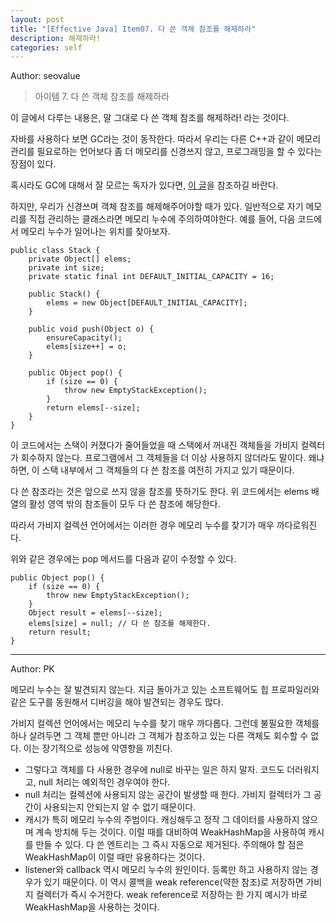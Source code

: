 ```yaml
---
layout: post
title: "[Effective Java] Item07. 다 쓴 객체 참조를 해제하라"
description: 해제하라!
categories: self
---
```


Author: seovalue

> 아이템 7. 다 쓴 객체 참조를 해제하라

이 글에서 다루는 내용은, 말 그대로 다 쓴 객체 참조를 해제하라! 라는 것이다.

자바를 사용하다 보면 GC라는 것이 동작한다. 따라서 우리는 다른 C++과 같이 메모리 관리를 필요로하는 언어보다 좀 더 메모리를 신경쓰지 않고, 프로그래밍을 할 수 있다는 장점이 있다.

혹시라도 GC에 대해서 잘 모르는 독자가 있다면, [이 글](https://joanne.tistory.com/267)을 참조하길 바란다.

하지만, 우리가 신경쓰며 객체 참조를 해제해주어야할 때가 있다. 일반적으로 자기 메모리를 직접 관리하는 클래스라면 메모리 누수에 주의하여야한다. 예를 들어, 다음 코드에서 메모리 누수가 일어나는 위치를 찾아보자.

```
public class Stack {
    private Object[] elems;
    private int size;
    private static final int DEFAULT_INITIAL_CAPACITY = 16;
    
    public Stack() {
        elems = new Object[DEFAULT_INITIAL_CAPACITY];
    }
    
    public void push(Object o) {
        ensureCapacity();
        elems[size++] = o;
    }
    
    public Object pop() {
        if (size == 0) {
            throw new EmptyStackException();
        }
        return elems[--size];
    }
}
```

이 코드에서는 스택이 커졌다가 줄어들었을 때 스택에서 꺼내진 객체들을 가비지 컬렉터가 회수하지 않는다. 프로그램에서 그 객체들을 더 이상 사용하지 않더라도 말이다. 왜냐하면, 이 스택 내부에서 그 객체들의 다 쓴 참조를 여전히 가지고 있기 때문이다.

다 쓴 참조라는 것은 앞으로 쓰지 않을 참조를 뜻하기도 한다. 위 코드에서는 elems 배열의 활성 영역 밖의 참조들이 모두 다 쓴 참조에 해당한다.

따라서 가비지 컬렉션 언어에서는 이러한 경우 메모리 누수를 찾기가 매우 까다로워진다.

위와 같은 경우에는 pop 메서드를 다음과 같이 수정할 수 있다.

```
public Object pop() {
    if (size == 0) {
        throw new EmptyStackException();
    }
    Object result = elems[--size];
    elems[size] = null; // 다 쓴 참조를 해제한다.
    return result;
}
```

-----

Author: PK

메모리 누수는 잘 발견되지 않는다. 지금 돌아가고 있는 소프트웨어도 힙 프로파일러와 같은 도구를 동원해서 디버깅을 해야 발견되는 경우도 많다.

가비지 컬렉션 언어에서는 메모리 누수를 찾기 매우 까다롭다. 그런데 불필요한 객체를 하나 살려두면 그 객체 뿐만 아니라 그 객체가 참조하고 있는 다른 객체도 회수할 수 없다. 이는 장기적으로 성능에 악영향을 끼친다.

- 그렇다고 객체를 다 사용한 경우에 null로 바꾸는 일은 하지 말자. 코드도 더러워지고, null 처리는 예외적인 경우여야 한다.
- null 처리는 컬렉션에 사용되지 않는 공간이 발생할 때 한다. 가비지 컬렉터가 그 공간이 사용되는지 안되는지 알 수 없기 때문이다.
- 캐시가 특히 메모리 누수의 주범이다. 캐싱해두고 정작 그 데이터를 사용하지 않으며 계속 방치해 두는 것이다. 이럴 때를 대비하여 WeakHashMap을 사용하여 캐시를 만들 수 있다. 다 쓴 엔트리는 그 즉시 자동으로 제거된다. 주의해야 할 점은 WeakHashMap이 이럴 때만 유용하다는 것이다.
- listener와 callback 역시 메모리 누수의 원인이다. 등록만 하고 사용하지 않는 경우가 있기 때문이다. 이 역시 콜백을 weak reference(약한 참조)로 저장하면 가비지 컬렉터가 즉시 수거한다. weak reference로 저장하는 한 가지 예시가 바로 WeakHashMap을 사용하는 것이다.
